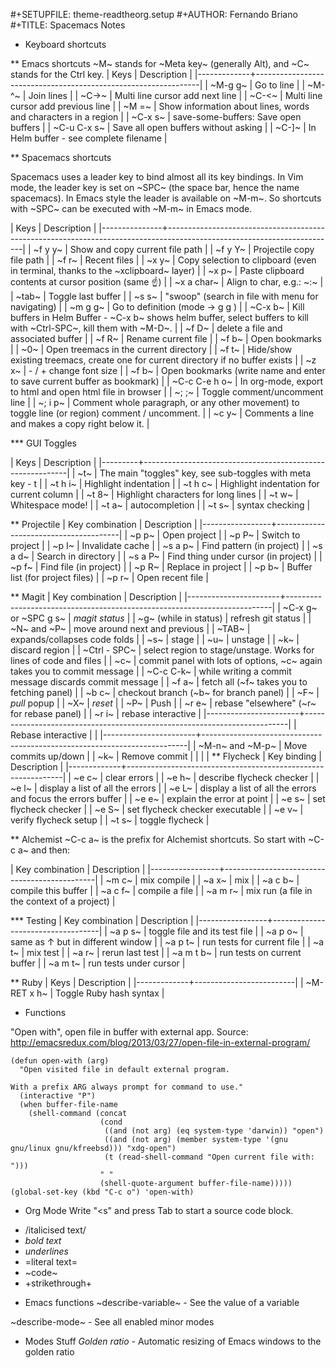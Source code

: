 #+SETUPFILE: theme-readtheorg.setup
#+AUTHOR: Fernando Briano
#+TITLE: Spacemacs Notes

* Keyboard shortcuts

** Emacs shortcuts
~M~ stands for ~Meta key~ (generally Alt), and ~C~ stands for the Ctrl key.
| Keys        | Description                                                    |
|-------------+----------------------------------------------------------------|
| ~M-g g~     | Go to line                                                     |
| ~M-^~       | Join lines                                                     |
| ~C->~       | Multi line cursor add next line                                |
| ~C-<~       | Multi line cursor add previous line                            |
| ~M =~       | Show information about lines, words and characters in a region |
| ~C-x s~     | save-some-buffers: Save open buffers                           |
| ~C-u C-x s~ | Save all open buffers without asking                           |
| ~C-]~       | In Helm buffer - see complete filename                         |

** Spacemacs shortcuts

Spacemacs uses a leader key to bind almost all its key bindings. In Vim mode,
the leader key is set on ~SPC~ (the space bar, hence the name spacemacs). In
Emacs style the leader is available on ~M-m~. So shortcuts with ~SPC~ can be
executed with ~M-m~ in Emacs mode.

| Keys          | Description                                                                                                            |
|---------------+------------------------------------------------------------------------------------------------------------------------|
| ~f y y~       | Show and copy current file path                                                                                        |
| ~f y Y~       | Projectile copy file path                                                                                              |
| ~f r~         | Recent files                                                                                                           |
| ~x y~         | Copy selection to clipboard (even in terminal, thanks to the ~xclipboard~ layer)                                       |
| ~x p~         | Paste clipboard contents at cursor position (same ☝️)                                                                 |
| ~x a char~    | Align to char, e.g.: ~:~                                                                                               |
| ~tab~         | Toggle last buffer                                                                                                     |
| ~s s~         | "swoop" (search in file with menu for navigating)                                                                      |
| ~m g g~       | Go to definition (mode -> g g )                                                                                        |
| ~C-x b~       | Kill buffers in Helm Buffer - ~C-x b~ shows helm buffer, select buffers to kill with ~Ctrl-SPC~, kill them with ~M-D~. |
| ~f D~         | delete a file and associated buffer                                                                                    |
| ~f R~         | Rename current file                                                                                                    |
| ~f b~         | Open bookmarks                                                                                                         |
| ~0~           | Open treemacs in the current directory                                                                                 |
| ~f t~         | Hide/show existing treemacs, create one for current directory if no buffer exists                                      |
| ~z x~         | - / + change font size                                                                                                 |
| ~f b~         | Open bookmarks (write name and enter to save current buffer as bookmark)                                               |
| ~C-c C-e h o~ | In org-mode, export to html and open html file in browser                                                              |
| ~; ;~         | Toggle comment/uncomment line                                                                                          |
| ~; i p~       | Comment whole paragraph, or any other movement) to toggle line (or region) comment / uncomment.                        |
| ~c y~         | Comments a line and makes a copy right below it.                                                                       |

*** GUI Toggles

| Keys    | Description                                               |
|---------+-----------------------------------------------------------|
| ~t~     | The main "toggles" key, see sub-toggles with meta key - t |
| ~t h i~ | Highlight indentation                                     |
| ~t h c~ | Highlight indentation for current column                  |
| ~t 8~   | Highlight characters for long lines                       |
| ~t w~   | Whitespace mode!                                          |
| ~t a~   | autocompletion                                            |
| ~t s~   | syntax checking                                           |

** Projectile
| Key combination | Description                           |
|-----------------+---------------------------------------|
| ~p p~           | Open project                          |
| ~p P~           | Switch to project                     |
| ~p I~           | Invalidate cache                      |
| ~s a p~         | Find pattern (in project)             |
| ~s a d~         | Search in directory                   |
| ~s a P~         | Find thing under cursor  (in project) |
| ~p f~           | Find file (in project)                |
| ~p R~           | Replace in project                    |
| ~p b~           | Buffer list (for project files)       |
| ~p r~           | Open recent file                      |

** Magit
| Key combination       | Description                                                              |
|-----------------------+--------------------------------------------------------------------------|
| ~C-x g~ or ~SPC g s~  | *magit status*                                                           |
| ~g~ (while in status) | refresh git status                                                       |
| ~N~ and ~P~           | move around next and previous                                            |
| ~TAB~                 | expands/collapses code folds                                             |
| ~s~                   | stage                                                                    |
| ~u~                   | unstage                                                                  |
| ~k~                   | discard region                                                           |
| ~Ctrl - SPC~          | select region to stage/unstage. Works for lines of code and files        |
| ~c~                   | commit panel with lots of options, ~c~ again takes you to commit message |
| ~C-c C-k~             | while writing a commit message discards commit message                   |
| ~f a~                 | fetch all (~f~ takes you to fetching panel)                              |
| ~b c~                 | checkout branch (~b~ for branch panel)                                   |
| ~F~                   | *pull* popup                                                             |
| ~X~                   | *reset*                                                                  |
| ~P~                   | Push                                                                     |
| ~r e~                 | rebase "elsewhere" (~r~ for rebase panel)                                |
| ~r i~                 | rebase interactive                                                       |
|-----------------------+--------------------------------------------------------------------------|
| Rebase interactive    |                                                                          |
|-----------------------+--------------------------------------------------------------------------|
| ~M-n~ and ~M-p~       | Move commits up/down                                                     |
| ~k~                   | Remove commit                                                            |
|                       |                                                                          |
** Flycheck
| Key binding | Description                                                  |
|-------------+--------------------------------------------------------------|
| ~e c~       | clear errors                                                 |
| ~e h~       | describe flycheck checker                                    |
| ~e l~       | display a list of all the errors                             |
| ~e L~       | display a list of all the errors and focus the errors buffer |
| ~e e~       | explain the error at point                                   |
| ~e s~       | set flycheck checker                                         |
| ~e S~       | set flycheck checker executable                              |
| ~e v~       | verify flycheck setup                                        |
| ~t s~       | toggle flycheck                                              |

** Alchemist
~C-c a~ is the prefix for Alchemist shortcuts. So start with ~C-c a~ and then:

| Key combination | Description                                  |
|-----------------+----------------------------------------------|
| ~m c~           | mix compile                                  |
| ~a x~           | mix                                          |
| ~a c b~         | compile this buffer                          |
| ~a c f~         | compile a file                               |
| ~a m r~         | mix run (a file in the context of a project) |

*** Testing
| Key combination | Description                       |
|-----------------+-----------------------------------|
| ~a p s~         | toggle file and its test file     |
| ~a p o~         | same as ↑ but in different window |
| ~a p t~         | run tests for current file        |
| ~a t~           | mix test                          |
| ~a r~           | rerun last test                   |
| ~a m t b~       | run tests on current buffer       |
| ~a m t~         | run tests under cursor            |

** Ruby
| Keys        | Description             |
|-------------+-------------------------|
| ~M-RET x h~ | Toggle Ruby hash syntax |

* Functions

"Open with", open file in buffer with external app.
Source: http://emacsredux.com/blog/2013/03/27/open-file-in-external-program/

```elisp
(defun open-with (arg)
  "Open visited file in default external program.

With a prefix ARG always prompt for command to use."
  (interactive "P")
  (when buffer-file-name
    (shell-command (concat
                    (cond
                     ((and (not arg) (eq system-type 'darwin)) "open")
                     ((and (not arg) (member system-type '(gnu gnu/linux gnu/kfreebsd))) "xdg-open")
                     (t (read-shell-command "Open current file with: ")))
                    " "
                    (shell-quote-argument buffer-file-name)))))
(global-set-key (kbd "C-c o") 'open-with)
```


* Org Mode
Write "<s" and press Tab to start a source code block.

- /italicised text/
- *bold text*
- _underlines_
- =literal text=
- ~code~
- +strikethrough+
* Emacs functions
~describe-variable~ - See the value of a variable

~describe-mode~ - See all enabled minor modes
* Modes Stuff
*Golden ratio* - Automatic resizing of Emacs windows to the golden ratio
